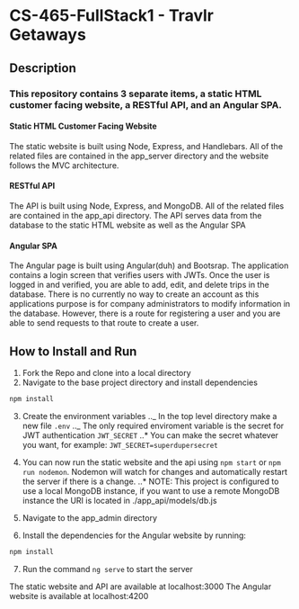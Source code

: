 # CS-465-FullStack1 - Travlr Getaways

## Description

### This repository contains 3 separate items, a static HTML customer facing website, a RESTful API, and an Angular SPA.

#### Static HTML Customer Facing Website

The static website is built using Node, Express, and Handlebars. All of the related files are contained in the app_server directory and the website follows the MVC architecture.

#### RESTful API

The API is built using Node, Express, and MongoDB. All of the related files are contained in the app_api directory. The API serves data from the database to the static HTML website as well as the Angular SPA

#### Angular SPA

The Angular page is built using Angular(duh) and Bootsrap. The application contains a login screen that verifies users with JWTs. Once the user is logged in and verified, you are able to add, edit, and delete trips in the database. There is no currently no way to create an account as this applications purpose is for company administrators to modify information in the database. However, there is a route for registering a user and you are able to send requests to that route to create a user.

## How to Install and Run

1. Fork the Repo and clone into a local directory
2. Navigate to the base project directory and install dependencies

```Bash
npm install
```

3. Create the environment variables
   .._ In the top level directory make a new file `.env`
   .._ The only required enviroment variable is the secret for JWT authentication `JWT_SECRET`
   ..\* You can make the secret whatever you want, for example: `JWT_SECRET=superdupersecret`
4. You can now run the static website and the api using `npm start` or `npm run nodemon`. Nodemon will watch for changes and automatically restart the server if there is a change.
   ..\* NOTE: This project is configured to use a local MongoDB instance, if you want to use a remote MongoDB instance the URI is located in ./app_api/models/db.js

5. Navigate to the app_admin directory
6. Install the dependencies for the Angular website by running:

```Bash
npm install
```

7. Run the command `ng serve` to start the server

The static website and API are available at localhost:3000
The Angular website is available at localhost:4200
